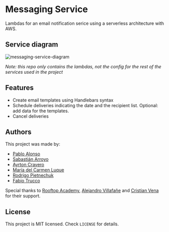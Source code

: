 # Messaging Service

Lambdas for an email notification serice using a serverless architecture with AWS.

## Service diagram

![messaging-service-diagram](https://user-images.githubusercontent.com/58740322/154998501-744e6985-f90a-44b1-8d14-a0b845687861.png)

_Note: this repo only contains the lambdas, not the config for the rest of the services
used in the project_

## Features

- Create email templates using Handlebars syntax
- Schedule deliveries indicating the date and the recipient list.
  Optional: add data for the templates.
- Cancel deliveries

## Authors

This project was made by:

- [Pablo Alonso](https://github.com/Alonso-Pablo)
- [Sabastián Arroyo](https://github.com/Bastian1998)
- [Ayrton Cravero](https://github.com/ayrtoncravero)
- [María del Carmen Luque](https://github.com/MariaDelCarmenLuque)
- [Rodrigo Pietnechuk](https://github.com/ghnoob)
- [Fabio Trucco](https://github.com/FabioTrucco)

Special thanks to [Rooftop Academy](https://github.com/RooftopAcademy),
[Alejandro Villafañe](https://github.com/alezvi)
and [Cristian Vena](https://github.com/cristianvena18) for their support.

## License

This project is MIT licensed. Check `LICENSE` for details.
